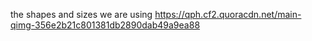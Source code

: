 the shapes and sizes we are using https://qph.cf2.quoracdn.net/main-qimg-356e2b21c801381db2890dab49a9ea88


